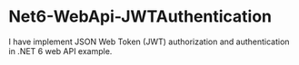 # Net6-WebApi-JWTAuthentication

I have implement JSON Web Token (JWT) authorization and authentication in .NET 6 web API example.
